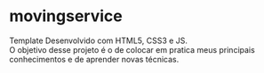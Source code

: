 # movingservice

Template Desenvolvido com HTML5, CSS3 e JS.<br>
O objetivo desse projeto é o de colocar em pratica meus principais conhecimentos e de aprender novas técnicas.
